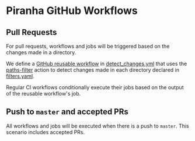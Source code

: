 # Piranha GitHub Workflows

## Pull Requests

For pull requests, workflows and jobs will be triggered based on the changes made in a directory.

We define a [GitHub reusable workflow](https://docs.github.com/en/actions/using-workflows/reusing-workflows) in [detect_changes.yml](workflows/detect_changes.yml) that uses the [paths-filter](https://github.com/dorny/paths-filter) action to detect changes made in each directory declared in [filters.yaml](filters.yaml).

Regular CI workflows conditionally execute their jobs based on the output of the reusable workflow's job.

## Push to `master` and accepted PRs

All workflows and jobs will be executed when there is a push to `master`. This scenario includes accepted PRs.
